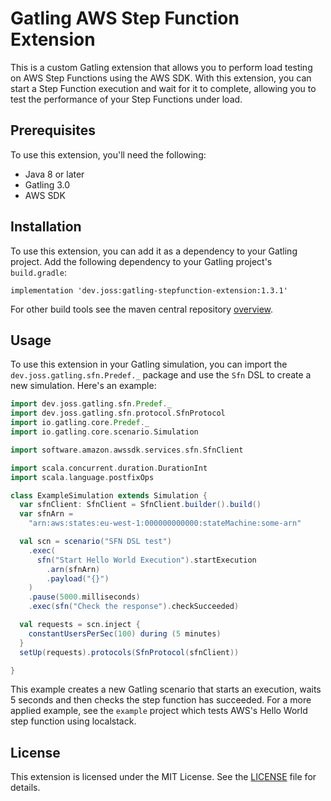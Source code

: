 # Gatling AWS Step Function Extension

This is a custom Gatling extension that allows you to perform load testing on AWS Step Functions using the AWS SDK. With this extension, you can start a Step Function execution and wait for it to complete, allowing you to test the performance of your Step Functions under load.

## Prerequisites

To use this extension, you'll need the following:

- Java 8 or later
- Gatling 3.0
- AWS SDK

## Installation

To use this extension, you can add it as a dependency to your Gatling project. Add the following dependency to your Gatling project's `build.gradle`:

```
implementation 'dev.joss:gatling-stepfunction-extension:1.3.1'
```
For other build tools see the maven central repository [overview](https://central.sonatype.com/artifact/dev.joss/gatling-stepfunction-extension/1.3.1/overview#Overview).

## Usage

To use this extension in your Gatling simulation, you can import the `dev.joss.gatling.sfn.Predef._` package and use the `Sfn` DSL to create a new simulation. Here's an example:

```scala
import dev.joss.gatling.sfn.Predef._
import dev.joss.gatling.sfn.protocol.SfnProtocol
import io.gatling.core.Predef._
import io.gatling.core.scenario.Simulation

import software.amazon.awssdk.services.sfn.SfnClient

import scala.concurrent.duration.DurationInt
import scala.language.postfixOps

class ExampleSimulation extends Simulation {
  var sfnClient: SfnClient = SfnClient.builder().build()
  var sfnArn =
    "arn:aws:states:eu-west-1:000000000000:stateMachine:some-arn"

  val scn = scenario("SFN DSL test")
    .exec(
      sfn("Start Hello World Execution").startExecution
        .arn(sfnArn)
        .payload("{}")
    )
    .pause(5000.milliseconds)
    .exec(sfn("Check the response").checkSucceeded)

  val requests = scn.inject {
    constantUsersPerSec(100) during (5 minutes)
  }
  setUp(requests).protocols(SfnProtocol(sfnClient))

}

```

This example creates a new Gatling scenario that starts an execution, waits 5 seconds and then checks the step function has succeeded.
For a more applied example, see the `example` project which tests AWS's Hello World step function using localstack.
## License

This extension is licensed under the MIT License. See the [LICENSE](LICENSE) file for details.
